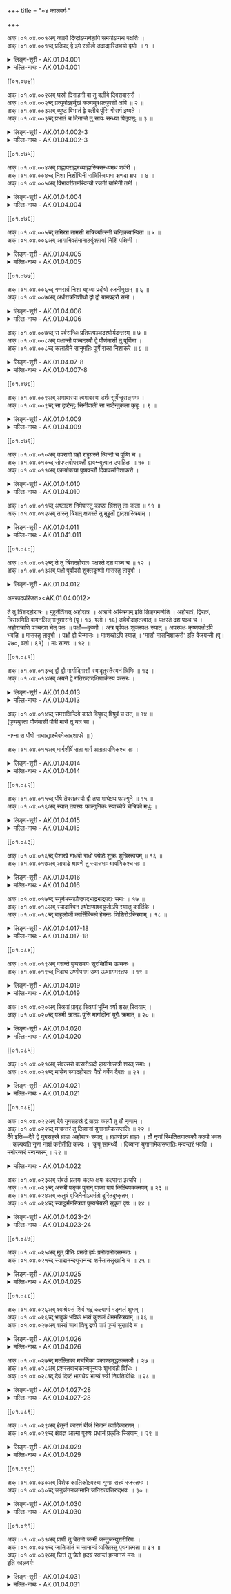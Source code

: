 +++
title = "०४ कालवर्गः"

+++

अक्।०१.०४.००१अब् कालो दिष्टोऽप्यनेहापि समयोऽप्यथ पक्षतिः ।  
अक्।०१.०४.००१च्द् प्रतिपद् द्वे इमे स्त्रीत्वे तदाद्यास्तिथयो द्वयोः ॥ १ ॥  
<details><summary>लिङ्ग-सूरी - AK.01.04.001</summary>

काल इति—कल्यते सङ्ख्यायते कालः । ʻकल सङ्ख्याने । कलयति प्रेरयति वा कालः । ʻकल किल क्षेपे । दिश्यते दिष्टः । ʻदिश अतिसर्जने । न ईहत इति अनेहा । ʻईह चेष्टायाम् । न हन्यते वा । सान्तः पुमान् । कर्मणि समेति समयः । ʻइण् गतौ' । कालनामानि ॥ पक्षस्य मूलं प्रारम्भदिनं पक्षतिः । प्रतिपद्यते उपक्रम्यतेऽनया प्रतिपत् । ʻपद गतौ' । पक्षप्रथमदिवसनामनी ॥ तन्यते षष्टिघटिकादिभिरिति तिथिः । ʻतनु विस्तारे । प्रतिपत्प्रभृति पञ्चदशीपर्यन्ततिथिनामानि ॥ १ ॥
</details>

<details><summary>मल्लि-नाथः - AK.01.04.001</summary>

कालो—समयोऽपि । कालनामानि । अनेहेत्यादन्तं पदम् । अन्यत्र अनेहसौ अनेहसः । हे अनेहः इत्यादि ॥ अथ पक्षतिः—स्त्रीत्वे । प्रतिपन्नामनी ॥ तदाद्यास्तिथयो द्वयोः । आद्यशब्देन पक्षत्यादीनामेव ग्रहणम् । ताश्च पञ्चदशतिथिशब्दवाच्याः । स तिथिशब्दोऽपि स्त्रीपुंसलिङ्गः ॥ १ ॥ 
</details>

[[०१.०७४]]

अक्।०१.०४.००२अब् घस्रो दिनाहनी वा तु क्लीबे दिवसवासरौ ।  
अक्।०१.०४.००२च्द् प्रत्यूषोऽहर्मुखं कल्यमुषःप्रत्युषसी अपि ॥ २ ॥  
अक्।०१.०४.००३अब् व्युष्टं विभातं द्वे क्लीबे पुंसि गोसर्ग इष्यते ।  
अक्।०१.०४.००३च्द् प्रभातं च दिनान्ते तु सायः सन्ध्या पितृप्रसूः ॥ ३ ॥  
<details><summary>लिङ्ग-सूरी - AK.01.04.002-3</summary>

घस्र इति—तमो घसतीति घस्रः । ʻघस्लृ अदने । तमो द्यतीति दिनम् । ʻदो अवखण्डने । सूर्येण न हीयते अहः । ʻओहाक् त्यागे । दीव्यन्ति देवा अस्मिन्निति दिवसः । ʻदिवु क्रीडादौ' । वसन्ति व्यवहर्तारः अस्मिन्निति वासरः । ʻवस निवासे । दिवसनामानि ॥ प्रत्यूषति निशामिति प्रत्यूषः । ʻऊष रुजायाम् । अह्नो मुखम् अहर्मुखम् । कलयति मङ्गलं कल्यम् । ʻकल सङ्ख्याने । काले साधु काल्यम् इति वा पाठः । ओषत्यन्धकारमिति उषः । प्रत्युषश्च । ʻउष प्लुष दाहे । भातुं प्रवृत्तं प्रभातम् । ʻभा दीप्तौ' । सूर्योदयात् प्राक् घटिकाचतुष्टयात्मकस्य कालस्य नामानि ॥ दिनं स्यतीति सायः । ʻषोऽन्तकर्मणि । दिनस्य पश्चाद्भागे मुहूर्तत्रयात्मककालनाम ॥ सम्यग् ध्यायन्त्यत्रेति सन्ध्या । ʻध्यै चिन्तायाम् । अहोरात्रसन्धौ भवा वा । पितॄणां प्रसूः माता पितृप्रसूः । दिनान्तादुपरि घटिकात्रयात्मकस्य सूर्योदयात् प्राक् पञ्चघटिकात्मकस्य च कालस्य नामानि ॥ २-३ ॥
</details>

<details><summary>मल्लि-नाथः - AK.01.04.002-3</summary>

घस्रो—वासरौ । दीवसनामानि ॥ प्रत्यूषो—प्रभातं च । सूर्योदयात् प्राग् घटिकाचतुष्टयात्मककालनामानि । वैजयन्त्यां प्रत्यूषशब्दो नपुंसकलिङ्ग इति प्रतिज्ञातम् । ʻव्युष्टं विभातं प्रत्यूषं सांयात्रिकमहर्मुखम् इति (पृ। २२, श्लो। ६८) । शाश्वतकोशे काल्यशब्दो ह्रस्वादिः । ʻकल्यं प्रभातमध्ये च कल्यो नीरोगदक्षयोः' इति (पृ। ३, श्लो। २४) । ʻगोपीथो गोसर्गस्त्रिघोषः कथ्यते निशान्तश्च्ö एतानि च ॥ दिनान्ते तु सायम् । दिवसावसाननाम । सायमिति नपुंसकत्वेन निर्दिष्टम् । ʻसायमण्डनमभि त्वरयन्त्यः' इति । सन्ध्या पितृप्रसूः । दिनान्तादुपरि घटिकात्रयात्मकस्य सूर्योदयात् प्राक् पञ्चघटिकात्मकस्य च कालस्य नामनी । सन्धाशब्दोऽप्यस्ति । ʻसन्धा सन्ध्या पितृप्रसूः' इति वैजयन्ती (पृ। २२, श्लो। ६९) ॥ २-३ ॥ 
</details>

[[०१.०७५]]

अक्।०१.०४.००४अब् प्राह्णापराह्णमध्याह्नास्त्रिसन्ध्यमथ शर्वरी ।  
अक्।०१.०४.००४च्द् निशा निशीथिनी रात्रिस्त्रियामा क्षणदा क्षपा ॥ ४ ॥  
अक्।०१.०४.००५अब् विभावरीतमस्विन्यौ रजनी यामिनी तमी ।  
<details><summary>लिङ्ग-सूरी - AK.01.04.004</summary>

प्राह्ण इति—अह्नः प्रान्ते भवः प्राह्णः । अह्नः अपरो भागः अपराह्णः । अह्नो मध्यो भागः मध्याह्नः । एते त्रयः समाहृताः त्रिसन्ध्यं भवति । तिसृणां सन्ध्यानां समाहारः त्रिसन्ध्यम् ॥ शृणाति लोकचक्षूंषीति शर्वरी । ʻशॄ हिंसायाम् । नितरां श्यतीति सर्वचेष्टाः निशा । निशीथोऽस्त्यस्यामिति निशीथिनी । राति ददाति सुखमिति रात्रिः । ʻरा दाने । त्रयो यामा यस्याः सा त्रियामा । विश्रमाय क्षणमवसरं ददातीति क्षणदा । ʻदा दाने । क्षपयति आयुरिति क्षपा । ʻक्षि क्षये । तमसावृतत्वात् विभावरी । तमोऽस्यामस्तीति तमस्विनी । तमसा रज्यत इति रजनी । ʻरञ्ज रागे । यामा अस्याः सन्तीति यामिनी । तमयति चक्रवाकान् तमी । ʻतमु ग्लानौ' । तमा इति वा पाठः रात्रिनामानि ॥ ४ ॥
</details>

<details><summary>मल्लि-नाथः - AK.01.04.004</summary>

प्राह्ण—त्रिसन्ध्यम् । प्राह्ण इति पूर्वाह्णः । अपराह्ण इति सायाह्नः । मध्याह्न इति मध्यन्दिनपर्यायः । एतेषां त्रयाणां समाहारस्त्रिसन्ध्यम् । त्रिसन्ध्यी इति च कतिचित् कथयन्ति । समाहारस्यैकत्वाद् एकवचनम् ॥ अथ शर्वरी—तमी । ʻतमासिता विरात्रः स्याद् वासुरा यामिनी तमी इति रभसकोशपाठात् तमा इत्यपि भवति । रात्रिनामानि ॥ ४ ॥ 
</details>

[[०१.०७६]]

अक्।०१.०४.००५च्द् तमिस्रा तामसी रात्रिर्ज्यौत्स्नी चन्द्रिकयान्विता ॥ ५ ॥  
अक्।०१.०४.००६अब् आगामिवर्तमानाहर्युक्तायां निशि पक्षिणी ।  
<details><summary>लिङ्ग-सूरी - AK.01.04.005</summary>

तमिस्रेति—तमोऽस्त्यस्यामिति तमिस्रा । तमोबहुला तामसी । तमोयुक्तरात्रिनामनी ॥ ज्योत्स्ना अस्त्यस्यामिति ज्यौत्स्नी । ज्योत्स्ना ज्योत्स्नीति वा पाठः । चन्द्रिकायुक्तरात्रिनाम ॥ उभयाहनी पक्षाविव यस्याः सा पक्षिणी । उभयतः अहोयुक्तरात्रिनाम ॥ ५ ॥
</details>

<details><summary>मल्लि-नाथः - AK.01.04.005</summary>

तमिस्रा—रात्रिः । तमोयुक्तरात्रिस्तमिस्रा स्यात् । ज्योत्स्नी चन्द्रिकयान्विता । चन्द्रिकायुक्तरात्रिर्ज्योत्स्नी स्यात् । ʻपूर्णेन्दुस्तु दिनम्मन्या' । पूर्णचन्द्रयुक्तरात्रिर्दिनम्मन्या स्यात् । आगामि—पक्षिणी । पक्षद्वयवदुभयतोवर्त्यहःसंयुक्ता रात्रिः पक्षिणी स्यात् ॥ ५ ॥ 
</details>

[[०१.०७७]]

अक्।०१.०४.००६च्द् गणरात्रं निशा बह्व्यः प्रदोषो रजनीमुखम् ॥ ६ ॥  
अक्।०१.०४.००७अब् अर्धरात्रनिशीथौ द्वौ द्वौ यामप्रहरौ समौ ।  
<details><summary>लिङ्ग-सूरी - AK.01.04.006</summary>

गणरात्रमिति—रात्रीणां गणो गणरात्रम् । गणरात्रो वा । समाहारे नपुंसकम् । रात्रिसमूहनाम ॥ प्रकृष्टो दोषः प्रारब्धा दोषा वा अत्रेति प्रदोषः । रजनीमुखनाम ॥ रात्रेरर्धम् अर्धरात्रः । नियतं शेरतेऽत्र निशीथः । ʻशीङ् स्वप्ने । मध्यरात्रनामनी ॥ यातीति यामः । ʻया प्रापणे । प्रह्रियत इति प्रहरः । ʻहृञ् हरणे । दिनस्य रात्रेर्वा चतुर्भागनामानि ॥ ६ ॥
</details>

<details><summary>मल्लि-नाथः - AK.01.04.006</summary>

गणरात्रं निशा बह्व्यः । रात्रिसमूहः गणरात्रं स्यात् । अथवा बह्व्यः रात्रयो गणरात्रमित्युच्यते । चिररात्रमपि तन्नाम । ʻबह्व्यस्तु गणरात्रं च चिररात्रं च रात्रयः' इति वैजयन्ती (पृ। २१, श्लो। ५९) । प्रदोषो रजनीमुखम् । रात्रिमुखनाम ॥ अर्धरात्रनिशीथौ द्वौ । रात्रिमध्यनामनी । ʻमध्यरात्रो महारात्रिः' । एत च । द्वौ—समौ । दिनस्य रात्रेर्वा तुरीयांशनामनी ॥ ६ ॥ 
</details>

अक्।०१.०४.००७च्द् स पर्वसन्धिः प्रतिपत्पञ्चदश्योर्यदन्तरम् ॥ ७ ॥  
अक्।०१.०४.००८अब् पक्षान्तौ पञ्चदश्यौ द्वे पौर्णमासी तु पूर्णिमा ।  
अक्।०१.०४.००८च्द् कलाहीने सानुमतिः पूर्णे राका निशाकरे ॥ ८ ॥  
<details><summary>लिङ्ग-सूरी - AK.01.04.07-8</summary>

स इति—प्रतिपत्पञ्चदश्योर्यदन्तरं स सन्धिः, पर्व वा भवति । सन्धीयते सन्धिः । पृणाति पालयति अभिलषितमिति पर्व । ʻपॄ पालनपूरणयोः' । पर्वसङ्घिरिति एकं पदं वा । शुक्लकृष्णपक्षान्तौ द्वे पञ्चदश्यौ भवतः । पञ्चदश्यौ भवतः । पञ्चदशसङ्ख्यायाः पूरणी पञ्चदशी । पूर्णश्चासौ माश्च पूर्णमाः, पूर्णमसः चन्द्रस्येयं पौर्णमासी । पूर्णो मासोऽस्यामिति वा । पूर्णं मिमीते पूर्णिमा । ʻमाङ् माने । पूर्यते मासः अनयेति वा । ʻपूरी आप्यायने । शुक्लपञ्चदशीनामानि ॥ अनुमन्यते अनुमतिः । ʻमन ज्ञाने । चतुर्दशीमिश्रितपूर्णिमानाम ॥ यज्वभिः रायते राका । ʻरै शब्दे । राति ददाति अभिलषितमिति वा । ʻरा दाने । सम्पूर्णचन्द्रवत्पूर्णिमानाम ॥ ७-८ ॥
</details>

<details><summary>मल्लि-नाथः - AK.01.04.007-8</summary>

स पर्व—यदन्तरम् । प्रतिपत्पञ्चदश्योरन्तरालकालः पर्वसन्धिरित्युच्यते । पक्षान्तौ—द्वे । पौर्णमास्यमावास्ययोर्नामनी ॥ ʻपर्वणी पञ्चदश्यौ द्वे पक्षान्तौ नन्दिवर्धनौ' इति वैजयन्ती (पृ। २३, श्लो। ७३) ।

पौर्णमासी तु पूर्णिमा । शुक्लपञ्चदशीनामनी ॥ पूर्णमासी च भवति । ʻपूर्णा च पूर्णमासी च पौर्णमासी च पूर्णिमा' इति वैजयन्ती (पृ। २३, श्लो। ७३) । कलाहीने—निशाकरे । यस्यां चन्द्रः कलाहीनः स्यात् सा पूर्णिमा अनुमतिः स्यात् । यस्यां पूर्णश्चन्द्रः सा राकेत्युच्यते । अनुक्तम्—ʻचैत्री तु मदनध्वजा' । पौषीमाघीप्रभृतयस्तत्तन्मासपूर्णिमासु ॥ ७-८ ॥ 
</details> 

[[०१.०७८]]

अक्।०१.०४.००९अब् अमावास्या त्वमावस्या दर्शः सूर्येन्दुसङ्गमः ।  
अक्।०१.०४.००९च्द् सा दृष्टेन्दुः सिनीवाली सा नष्टेन्दुकला कुहूः ॥ ९ ॥  
<details><summary>लिङ्ग-सूरी - AK.01.04.009</summary>

अमावास्येति—चन्द्रार्कौ अमा सह वसतः अत्रेति अमावास्य अमावस्या च । दृश्येते सूर्याचन्द्रमसावत्रेति दर्शः । ʻदृशिर् प्रेक्षणे । सूर्येन्दू सङ्गच्छेते अत्रेति सूर्येन्दुसङ्गमः । ʻगम्लृ सृट्लृ गतौ' । कृष्णपञ्चदशीनाम ॥ वालते चलतीति वालः । ʻवाडृ आप्लाव्ये । वालेन चन्द्रेण सिनी सिता सिनीवाली । दृष्टचन्द्रदर्शनाम ॥ कुहयते विस्मापयति तमसा कुहूः । ʻकुह विस्मापने । तमसा कुं भुवं हन्तीति वा । नष्टचन्द्रदर्शनाम ॥ ९ ॥
</details>

<details><summary>मल्लि-नाथः - AK.01.04.009</summary>

अमावास्या—सङ्गमः । कृष्णपञ्चदशीनामानि ॥ अमावासी, अमावसी इत्यपि स्यात् । ʻदर्शोऽमावास्यमावसी इति वैजयन्ती (पृ। २२, श्लो। ७०) अमावसेत्यप्यस्ति । ʻअमावास्या त्वमावसा' इति वैजयन्ती (पृ। २२, श्लो। ७१) । सा दृष्टेन्दुः सिनीवाली । सा अमावसा दृष्टचन्द्रा चेत् सिनीवालीत्युच्यते । सा लक्ष्मीरस्यामस्तीति सिनी चन्द्रकला । सा बाला अस्यामिति सिनीवालीति व्युत्पत्त्या दन्त्यादिः । सा नष्टेन्दुकला कुहूः । सा अमावसी नष्टेन्दुकला चेत् कुहूरित्युच्यते ॥ ९ ॥ 
</details>

[[०१.०७९]]

अक्।०१.०४.०१०अब् उपरागो ग्रहो राहुग्रस्ते त्विन्दौ च पूष्णि च ।  
अक्।०१.०४.०१०च्द् सोपप्लवोपरक्तौ द्वावग्न्युत्पात उपाहितः ॥ १० ॥  
अक्।०१.०४.०११अब् एकयोक्त्या पुष्पवन्तौ दिवाकरनिशाकरौ ।  
<details><summary>लिङ्ग-सूरी - AK.01.04.010</summary>

उपराग इति—उपरज्येते सूर्याचन्द्रमसावनेनेति उपरागः । ʻरञ्ज रागे । गृह्येते सूर्याचन्द्रमसावनेन ग्रहः । ʻग्रह उपादाने । ग्रहणनामनी ॥ उपप्लवेन सहितः सोपप्लवः । उपरज्यते उपरक्तः । राहुग्रस्ते इन्दौ पूष्णि च द्वौ शब्दौ वर्तेते । अग्नेरुत्पातः अग्न्युत्पातः । उप समीपे आहितमत्र उपाहितः । धूमकेतुनाम ॥ पुष्पं विकासः तद्वन्तौ पुष्पवन्तौ । सूर्याचन्द्रसोरपृथङ्नाम ॥ १० ॥
</details>

<details><summary>मल्लि-नाथः - AK.01.04.010</summary>

उपरागो ग्रहः । ग्रहणनामनी ॥ राहुग्रस्ते—द्वौ । राहुग्रस्तचन्द्रसूर्यनामनी ॥ अग्न्युत्पात उपागहितः । धूमकेतुनाम ॥ एकयोक्त्या—निशाकरौ । एकयोक्त्या सूर्याचन्द्रमसौ पुष्पवन्ताविति कथ्येते ।

ʻजातौ स्वकिरणसञ्चयपटावृतौ वियति पुष्पवन्तौ सन्तौ ।

बाणासनौ च घनरवपटावृतौ वियति पुष्पवन्तौ सन्तौ ॥

इति हरिप्रबोधयमके ॥ पुष्पदन्तावपि भवतः । ʻप्राक्प्रत्यग्धरणीधरशिखरस्थितपुष्पदन्ताभ्याम् इति धर्मशर्माभ्युदये ॥ १० ॥ 
</details>

अक्।०१.०४.०११च्द् अष्टादश निमेषास्तु काष्ठा त्रिंशत्तु ताः कला ॥ ११ ॥  
अक्।०१.०४.०१२अब् तास्तु त्रिंशत् क्षणस्ते तु मुहूर्तो द्वादशास्त्रियाम् ।  
<details><summary>लिङ्ग-सूरी - AK.01.04.011</summary>

अष्टादशेति—निमिषतीति निमेषः । ते अष्टादश काष्ठा भवति । काशत इति काष्ठा । ताः काष्ठाः त्रिंशत् कला भवति । कालं कलयतीति कला । ताः कलाः त्रिंशत् क्षणो भवति । क्षिणोति हिनरतीति क्षणः । ʻक्षिणु हिंसायाम् । ते क्षणाः द्वादश मुहूर्तो भवति । मुहुर्मुहुरियर्तीति मुहूर्तः । ʻऋ गतौ' ॥ ११ ॥
</details>

<details><summary>मल्लि-नाथः - AK.01.041.011</summary>

अष्टादश—काष्ठा । मनुष्याक्षिपक्ष्मपरिक्षेपकालो निमेषो निम्षश्च भवति । ʻनिमेषनिमिषौ कालप्रभेदेऽक्षिनिमीलने इति विश्वप्रकाशिका (पृ। १७२, श्लो। १५) । निमेषा अष्टादश स्युश्चेत् काष्ठा ॥ त्रिंशत्तु ताः कला । काष्ठात्रिंशच्चेत् कला । तास्तु त्रिंशत् क्षणः । त्रिंशत्कलाः क्षणः । ते तु—अस्त्रियाम् । क्षणाः द्वादश स्युश्चेत् मुहूर्तः ॥ ११ ॥ 
</details>

[[०१.०८०]]

अक्।०१.०४.०१२च्द् ते तु त्रिंशदहोरात्रः पक्षस्ते दश पञ्च च ॥ १२ ॥  
अक्।०१.०४.०१३अब् पक्षौ पूर्वापरौ शुक्लकृष्णौ मासस्तु तावुभौ ।  
<details><summary>लिङ्ग-सूरी - AK.01.04.012</summary>

ते त्विति—ते तु मुहूर्ताः त्रिंशत् अहोरात्रो भवति । अह्ना सहिता रात्रिः अहोरात्रः । तेऽहोरात्राः पञ्चदश पक्षो भवति । पचति भूतानि पक्षः । ʻडुपचष् पाके । पक्ष्यते वा पक्षः । ʻपक्ष परिग्रहे । पूर्वापरौ पक्षौ क्रमेण शुक्लकृष्णनामकौ भवतः । उभौ तौ मासो भवति ॥ १२ ॥
</details>

अमरपदपरिजत><AK.01.04.0012> 

ते तु त्रिंशदहोरात्रः । मुहूर्तत्रिंशत् अहोरात्रः । अत्रापि अस्त्रियाम् इति लिङ्गमन्वेति । अहोरात्रं, द्विरात्रं, त्रिरात्रमिति वामनलिङ्गानुशासने (पृ। १३, श्लो। १६) तथैवोदाहृतत्वात् ॥ पक्षस्ते दश पञ्च च । अहोरात्राणि पञ्चदश चेत् पक्षः ॥ पक्षौ—कृष्णौ । अत्र पूर्वपक्षः शुक्लपक्षः स्यात् । अपरपक्षः कृष्णपक्षोऽपि भवति ॥ मासस्तु तावुभौ । पक्षौ द्वौ चेन्मासः । माःशब्दोऽपि स्यात् । ʻमासौ मासनिशाकरौ' इति वैजयन्ती (पृ। २७०, श्लो। ६१) । माः सान्तः ॥ १२ ॥ 
</details>

[[०१.०८१]]

अक्।०१.०४.०१३च्द् द्वौ द्वौ मार्गादिमासौ स्यादृतुस्तैरयनं त्रिभिः ॥ १३ ॥  
अक्।०१.०४.०१४अब् अयने द्वे गतिरुदग्दक्षिणार्कस्य वत्सरः ।  
<details><summary>लिङ्ग-सूरी - AK.01.04.013</summary>

द्वाविति—मस्यति परिणमतीति मासः । ʻमसी परिणामे । मासः चन्द्रस्यायं मास इति वा । इयर्तीति ऋतुः । ʻऋ गतौ' । तौ मार्गादिमासौ द्वौ द्वौ ऋतुः भवति । तैः त्रिभिः ऋतुभिः अयनम् । अयते यात्यनेन सूर्यः दक्षिणामुत्तरां चेति अयनम् । ʻअय पय गतौ' । ते द्वे अयने अर्कस्य उदग्दक्षिणागतिश्च वत्सरो भवति । वसन्त्यस्मिन् ऋतवः वत्सरः । ʻवस निवासे ॥ १३ ॥
</details>

<details><summary>मल्लि-नाथः - AK.01.04.013</summary>

द्वौ द्वौ—ऋतुः । मार्गशीर्षादिमासद्वयम् ऋतुः स्यात् । तैरयन त्रिभिः । ऋतवस्त्रयश्चेद् अयनम् । अयने—वत्सरः । अर्कस्य उदक् उदीच्याम् अयनं गतिरुत्तरायणम् । दक्षिणा दक्षिणस्यामयनं गतिर्दक्षिणायनम् । ते त्वयने वत्सरः ॥ १३ ॥ 
</details>

अक्।०१.०४.०१४च्द् समरात्रिन्दिवे काले विषुवद् विषुवं च तत् ॥ १४ ॥  
(पुष्ययुक्ता पौर्णमासी पौषी मासे तु यत्र सा ।

नाम्ना स पौषो माघाद्याश्चैवमेकादशापरे ॥ )

अक्।०१.०४.०१५अब् मार्गशीर्षे सहा मार्ग आग्रहायणिकश्च सः ।  
<details><summary>लिङ्ग-सूरी - AK.01.04.014</summary>

समेति—रात्रिश्च दिवा च रात्रेन्दिवम् । समं रात्रिन्दिवं यस्मिन् काले स समरात्रिन्दिवः । अस्मिन् काले विषुवत् विषुवं च भवतः । अहोरात्रयोः विषु साम्यमत्रास्तीति विषुवत् । विषुवं च । पुष्यनक्षत्रयुक्ता पौर्णमासी पौषी, सा यत्रास्ति मासे स नाम्ना पौषः । अपरे एकादश माघाद्या एवमूह्याः । कथम् ? मघानक्षत्रयुक्ता पौर्णमासी माघी । सा यत्रास्ति स माघः । मृगशीर्षनक्षत्रयुक्ता मार्गशीर्षी, सा यस्मिन्नस्ति स मार्गशीर्षः । शीतोष्णे सह्येतेऽत्र सहाः । सान्तः ʻषह मर्षणे । मृगशिरोनक्षत्रयुक्ता पौर्णमासी मार्गी, सा यत्रास्ति स मार्गः । आग्रहायणी यत्रास्ति स आग्रहायणिकः । मार्गशीर्षनामानि ॥ १४ ॥
</details>

<details><summary>मल्लि-नाथः - AK.01.04.014</summary>

समरात्रिन्दिवे—तत् । समं रात्रेदिवं यस्मिन् तस्मिन् काले विषुवत् विषुवं च शब्दौ भवतः । समकालनामनी ॥ पुष्ययुक्ता—अपरे । पुष्ययुक्ता पौर्णमासी पौषी । पुष्ययुक्तपूर्णिमानाम ॥ पौषस्तन्मासनाम ॥ अपरे एकादश चैवं माघाद्याः माघादिपदवाच्याः ॥ मार्गशीर्षे—च सः । मार्गशीर्षमासनामानि ॥ १४ ॥ 
</details>

[[०१.०८२]]

अक्।०१.०४.०१५च्द् पौषे तैषसहस्यौ द्वौ तपा माघेऽथ फाल्गुने ॥ १५ ॥  
अक्।०१.०४.०१६अब् स्यात् तपस्यः फाल्गुनिकः स्याच्चैत्रे चैत्रिको मधुः ।  
<details><summary>लिङ्ग-सूरी - AK.01.04.015</summary>

पौष इति—पौषी यत्रास्ति पौषः, तैषी यत्रास्ति तैषः । सहोऽस्यास्तीति सहस्यः । पौषमासनामनी ॥ स्नानादिना पापं तपत्यत्रेति तपाः । सान्तः । ʻतप सन्तापे । मा न विद्यमानम् अघमस्मिन्निति माघः । माघी अत्रास्तीति वा । माघमासनामनी ॥ फाल्गुनी अत्रास्तीति फाल्गुनः । फाल्गुनिकश्च । तपसि साधुः तपस्यः । फाल्गुनमासनामानि ॥ चैत्री अत्रास्तीति चैत्रः । चैत्रिकश्च । मधुना पुष्परसेन योगान्मधुः । मधुर्वसन्तोऽत्रास्तीति वा मधुः । चैत्रमासनामानि ॥ १५ ॥
</details>

<details><summary>मल्लि-नाथः - AK.01.04.015</summary>

पौषे—द्वौ । पौषमासनामनी ॥ तपा माघे । माघमासनामनी ॥ अथ—फाल्गुनिकः । फाल्गुनमासनामनी ॥ स्यात्—मधुः । चैत्रमासनामानि ॥ १५ ॥ 
</details>

[[०१.०८३]]

अक्।०१.०४.०१६च्द् वैशाखे माधवो राधो ज्येष्ठे शुक्रः शुचिस्त्वयम् ॥ १६ ॥  
अक्।०१.०४.०१७अब् आषाढे श्रावणे तु स्यान्नभाः श्रावणिकश्च सः ।  
<details><summary>लिङ्ग-सूरी - AK.01.04.016</summary>

वैशाख इति—वैशाखी अत्रास्तीति वैशाखः । मधौ साधुः माधवः । राधी अत्रास्तीति राधः । वैशाखनामानि ॥ ज्येष्ठी अत्रास्तीति ज्येष्ठः । शोचयति तापेन प्राणिन इति शुक्रः । ʻशुच शोके ज्येष्ठमासनामनी ॥ जनान् तापेन शोचयतीति शुचिः । आषाढाभियुक्ता पौर्णमासी आषाढी । सा अत्रास्तीति आषाढः । आषाढमासनामनी ॥ श्रावणी अत्रास्तीति श्रावणः । श्रावणिकश्च । न बभस्ति न भाति मेघैः नभाः । ʻभस भर्त्सनदीप्त्योः' । न भासते मेघैरिति वा । ʻभासृ दीप्तौ' । तपोऽत्र नभ्यते नश्यतीति वा नभाः । सान्तः । नभोऽत्राभिभवतीति वा । ʻणभ हिंसायाम् । श्रावणनामानि ॥ १६ ॥
</details>

<details><summary>मल्लि-नाथः - AK.01.04.016</summary>

वैशाखे—राधः । वैशाखमासनामानि ॥ ज्येष्ठे शुक्रः । ज्येष्ठमासनामनी ॥ शुचिस्त्वयम् आषाढे । आषाढमासनामनी ॥ श्रावणे—सः । श्रावणमासनामानि ॥ १६ ॥ 
</details>

अक्।०१.०४.०१७च्द् स्युर्नभस्यप्रौष्ठपदभाद्रभाद्रपदाः समाः ॥ १७ ॥  
अक्।०१.०४.०१८अब् स्यादाश्विन इषोऽप्याश्वयुजोऽपि स्यात्तु कार्त्तिके ।  
अक्।०१.०४.०१८च्द् बाहुलोर्जौ कार्त्तिकिको हेमन्तः शिशिरोऽस्त्रियाम् ॥ १८ ॥  
<details><summary>लिङ्ग-सूरी - AK.01.04.017-18</summary>

स्युरिति—नभसि साधुः नभस्यः । प्रोष्ठपदी अत्रास्तीति प्रोष्ठपदः । भद्राभ्यां युक्ता पौर्णमासी भाद्री । सा अत्रास्तीति भाद्रः । भाद्रपदी अत्रास्तीति भाद्रपदः । भाद्रपदनामानि ॥ अश्विनीनक्षत्रयुक्ता पौर्णमासी आश्विनी । सा अत्रास्तीति आश्विनः । दीक्षितैरिष्यत इति इषः । ʻइषु इच्छायाम् । आश्वयुजी अत्रास्तीति आश्वयुजः । आश्वयुजमासनामानि ॥ कार्त्तिकी अत्रास्तीति कार्त्तिकः । कार्त्तिकिकश्च । बाहुली अत्रास्तीति बाहुलः । ऊर्जमन्नमत्रास्तीति ऊर्जः । कार्त्तिकमासनामानि ॥ हिमेन हन्तीति हेमन्तः । हेमन्तऋतुनाम ॥ शीतेन गात्राणि शिनोति तनूकरोतीति शिशिरः । ʻशिञ् निशातने । शिशिरऋतुनाम ॥ १७-१८ ॥
</details>

<details><summary>मल्लि-नाथः - AK.01.04.017-18</summary>

स्युः—समाः । भाद्रपदमासनामानि ॥ स्यादाश्विन—अपि । आश्वयुजमासनामानि ॥ स्यात्तु—कार्त्तिकिकः । कार्त्तिकमासनामानि ॥ हेमन्तः । हेमन्तर्तुनाम । शरदत्ययहिमागमादिशब्दाः कविप्रयुक्ताः । ʻपतितमेव हिमागमगङ्गिनां वपुषि कान्तिहरं शरदत्यये । ʻतपेन वर्षाः शरदा हिमागमो वसन्तलक्ष्म्या शिशिरः समेत्य च्ö । (शिशु। १। ६६) इत्यादि ॥ शिशिरोऽस्त्रियाम् । शिशिरर्तुनाम ॥ १७-१८ ॥ 
</details>

[[०१.०८४]]

अक्।०१.०४.०१९अब् वसन्ते पुष्पसमयः सुरभिर्ग्रीष्म ऊष्मकः ।  
अक्।०१.०४.०१९च्द् निदाघ उष्णोपगम उष्ण ऊष्मागमस्तपः ॥ १९ ॥  
<details><summary>लिङ्ग-सूरी - AK.01.04.019</summary>

वसन्त इति—वसन्त्यस्मिन् सुखं वसन्तः । ʻवस निवासे । पुष्पाणां समयः पुष्पसमयः । सुष्ठु रभते आह्लादनं कर्तुमारभतेऽत्र सुरभिः । ʻरभ राभस्ये । वसन्तऋतुनामानि ॥ जलं गिरतीति ग्रीष्मः । ʻगॄ निगरणे । ऊष्माणं करोतीति ऊष्मकः । निदह्यते जनोऽत्र निदाघः । ʻदह भस्मीकरणे । उष्णस्योपगमः उष्णोपगमः । ओषति तापेनेति उष्णः । ʻउष प्लुष दाहे । ऊष्मणः आगमः ऊष्मागमः । तपतीति तपः । ʻतप सन्तापे । अकारान्तोऽयम् । ग्रीष्मऋतुनामानि ॥ १९ ॥
</details>

<details><summary>मल्लि-नाथः - AK.01.04.019</summary>

वसन्ते—सुरभिः । वसन्तर्तुनामानि ॥ ग्रीष्म—तपः । अकारान्तोऽयं तपः । ग्रीष्मर्तुनामानि ॥ १९ ॥ 
</details>

अक्।०१.०४.०२०अब् स्त्रियां प्रावृट् स्त्रियां भूम्नि वर्षा शरत् स्त्रियाम् ।  
अक्।०१.०४.०२०च्द् षडमी ऋतवः पुंसि मार्गादीनां युगैः क्रमात् ॥ २० ॥  
<details><summary>लिङ्ग-सूरी - AK.01.04.020</summary>

स्त्रियामिति—प्रवर्षतीति प्रावृट् । ʻवृष सेचने । अनुवर्षमस्तीति वर्षाः । बहुवचनमेव स्त्रियां वर्तते । वर्षर्तुनामनी ॥ शृणाति पङ्कं जलं च शरत् । ʻशृ हिंसायाम् । शरदृतुनाम । अमी षट् मार्गादीनां मासानां युगैः युग्मैः मासैः क्रमात् हेमन्तादिऋतवो भवन्ति ॥ २० ॥
</details>

<details><summary>मल्लि-नाथः - AK.01.04.020</summary>

स्त्रियां—वर्षाः । वर्षर्तुनामानि । प्रावृषाशब्दोऽप्यस्ति । ʻप्रावृषा तु जलार्णवः' इति त्रिकाण्डशेषः (पृ। ६, श्लो। ११५) ॥ अथ शरत् स्त्रियाम् । शरदृतुनाम । शरदाशब्दोऽप्यस्ति । ʻकलाप्रभातं शरदा' इति त्रिकाण्डशेषः (पृ। ६, श्लो। ११५) ॥ षडमी—क्रमात् । हेमन्तादयः षडपि मार्गशीर्षादियुग्मक्रमेण ऋतुशब्दवाच्याः पुंलिङ्गाः । यद्वा ऋतुशब्दः पुंलिङ्गः । कार्त्तिकादियुग्मक्रमात् व्यवस्था मा भूदिति मार्गग्रहणम् ॥ २० ॥ 
</details>

[[०१.०८५]]

अक्।०१.०४.०२१अब् संवत्सरो वत्सरोऽब्दो हायनोऽस्त्री शरत् समाः ।  
अक्।०१.०४.०२१च्द् मासेन स्यादहोरात्रः पैत्रो वर्षेण दैवतः ॥ २१ ॥  
<details><summary>लिङ्ग-सूरी - AK.01.04.021</summary>

संवत्सर इति—संवसन्ति ऋतवोऽत्र संवत्सरः । वत्सरश्च । ʻवस निवासे । आप्यते अधिकमासेनेत्यब्दः । ʻआप्लृ व्याप्तौ' । अपो ददातीति वा । ʻडुदाञ् दाने । जहाति क्रमेण ऋतूनिति हायनः । ʻआहाक् त्यागे । शीर्यते जगदत्रेति शरत् । ʻश हिंसायाम् । समयन्तीति जनान् समाः । ʻषम वैक्लव्ये । अयं शब्दः स्त्रीलिङ्गो बहुवचनान्तः । एकवचनान्तो वा । संवत्सरनामानि ॥ मानुषेण मासेन पैत्रः अहोरात्रः स्यात् । पितॄणामयं पैत्रः । मानुषेण वर्षेण दैवतः अहोरात्रः स्यात् । देवतानामयं दैवतः ॥ २१ ॥
</details>

<details><summary>मल्लि-नाथः - AK.01.04.021</summary>

संवत्सरो—समाः । संवत्सरनामानि । अस्त्रीशब्दो हायनशब्दविशेषणम् । शरच्छब्दस्य, समाशब्दसाहचर्यात् स्त्रीलिङ्गतैव । ʻवर्षोऽस्त्री स्त्री शरत्समाः' इति वैजयन्ती (पृ। २४, श्लो। ९१) । समाशब्दोऽस्मिन् शास्त्रे बहुप्रकृतिकः । वामनलिङ्गानुशासनेऽप्येवमेवोक्तम् । ʻबहवश्च समाः सिकता वर्षा आपः सुमनसो जलौकसोऽप्सरस्ö इति (पृ। १६, श्लो। २३) ॥ मासेन—पैत्रः । मानुषेण मासेन पितॄणामहोरात्रः । अत्र पक्षाभ्यां दिवारात्रिविभागः ॥ वर्षेण दैवतः । मानुषेण वर्षेण देवतानामहोरात्रः स्यात् । अत्रायनाभ्यां दिवारात्रिविभागः ॥ २१ ॥ 
</details> 

[[०१.०८६]]

अक्।०१.०४.०२२अब् दैवे युगसहस्रे द्वे ब्राह्मः कल्पौ तु तौ नृणाम् ।  
अक्।०१.०४.०२२च्द् मन्वन्तरं तु दिव्यानां युगानामेकसप्ततिः ॥ २२ ॥  
दैवे इति—दैवे द्वे युगसहस्रे ब्राह्मः अहोरात्रः स्यात् । ब्रह्मणोऽयं ब्राह्मः । तौ नृणां स्थितिक्षयात्मकौ कल्पौ भवतः । कल्पयति नृणां नाशं करोतीति कल्पः । ʻकृपू सामर्थ्ये । दिव्यानां युगानामेकसप्ततिः मन्वन्तरं भवति । मनोरन्तरं मन्वन्तरम् ॥ २२ ॥
</details>

<details><summary>मल्लि-नाथः - AK.01.04.022</summary>

दैवे—ब्राह्मः । दैवयुगमित्युक्ते मनुष्यचतुर्युगम् । ते युगे द्वे सहस्रे चेत् ब्रह्मणः अहोरात्रो भवति । अत्र कल्पाभ्यां दिवारात्रिविभागः ॥ कल्पौ—नृणाम् । स्थितिक्षयात्मकौ कल्पौ भवतः । तावित्यनेन बुद्धिस्थदिवारात्र्योः परामर्शः ॥ मन्वन्तरं—एकसप्ततिः । चतुर्दशदलनस्य कल्पस्य एकैको भागो मन्वन्तरं भवति । मानुषचतुर्युगं दिव्यं युगम् । तेषामेकाधिका सप्ततिः ॥ २२ ॥ 
</details>

अक्।०१.०४.०२३अब् संवर्तः प्रलयः कल्पः क्षयः कल्पान्त इत्यपि ।  
अक्।०१.०४.०२३च्द् अस्त्री पङ्कं पुमान् पाप्मा पापं किल्बिषकल्मषम् ॥ २३ ॥  
अक्।०१.०४.०२४अब् कलुषं वृजिनैनोऽघमंहो दुरितदुष्कृतम् ।  
अक्।०१.०४.०२४च्द् स्याद्धर्ममस्त्रियां पुण्यश्रेयसी सुकृतं वृषः ॥ २४ ॥  
<details><summary>लिङ्ग-सूरी - AK.01.04.023-24</summary>

संवर्त इति—संवर्तते क्षीयते जगदत्रेति संवर्तः । ʻवृतु वर्तने । प्रलीयते जगदत्रेति प्रलयः । ʻलीङ् श्लेषणे । जगन्नाशः कल्प्यतेऽत्रेति कल्पः । ʻकृपू सामर्थ्ये । क्षीयते जगदत्र क्षयः । ʻक्षि क्षये । कल्पस्यान्तः कल्पान्तः । संहारकालनामानि ॥ कम्पते अस्मात् पङ्कः । अक्षरविपर्ययः । ʻकपि चलने । सभामध्ये पच्यते वा । ʻपचि विस्तारे पच्यते व्यक्तीक्रियते वा पङ्कः । ʻपचि व्यक्तीकरणे । पतति येन नरके पाप्मा । ʻपत्लृ गतौ' । पान्त्यस्मादिति वा पाप्मा । पापं च । ʻपा रक्षणे । कल्यते चित्रगुप्तेन गण्यते किल्बिषम् । कल्मषं कलुषं च । ʻकल सङ्ख्याने । कलयति नरके वा कलुषम् । ʻकल किल क्षेपे । वर्ज्यते वृजिनम् । ʻवृजी वर्जने । नरकमेत्यनेनेति एनः । ʻइण् गतौ' । कर्तारमङ्घत इत्यघम् । ʻअघि गत्याक्षेपे । अंहते नरमनेनेति अंहः । ʻअहि गतौ' । दुष्टमेतीति दुरितम् । दुष्क्रियत इति दुष्कृतम् । ʻडुकृञ् करणे । पापनामानि ॥ ध्रियत इति धर्मः । पुणति शुभं करोतीति पुण्यम् । ʻपुण कर्मणि शुभे । शुभेन श्रीयते श्रेयः । ʻश्रिञ् सेवायाम् । सुष्ठु क्रियते स्म सुकृतम् । अभिलषितं वर्षतीति वृषः । ʻवृष सेचने । पुण्यनामानि ॥ २३-४ ॥
</details>

<details><summary>मल्लि-नाथः - AK.01.04.023-24</summary>

संवर्तः प्रलयः । मन्वन्तरान्ते जातावान्तरप्रलयनामनी ॥ कल्पः—इत्यपि । महाप्रलयनामानि ॥ ʻमहाप्रलयकल्पान्तौ युगान्तो भूतसम्प्लवः' इति वैजयन्ती (पृ। २४, श्लो। ९४) ॥ अस्त्री—दुष्कृतम् । पापनामानि ॥ स्याद् धर्मं—वृषः । पुण्यनामानि ॥ २३-४ ॥ 
</details> 

[[०१.०८७]]

अक्।०१.०४.०२५अब् मुत् प्रीतिः प्रमदो हर्षः प्रमोदामोदसम्मदाः ।  
अक्।०१.०४.०२५च्द् स्यादानन्दथुरानन्दः शर्मसातसुखानि च ॥ २५ ॥  
<details><summary>लिङ्ग-सूरी - AK.01.04.025</summary>

मुदिति—मोदयतीति मुत् । प्रमोदश्च । आमोदश्च । ʻमुद हर्षे । प्रीणातीति प्रीतिः । ʻप्रीञ् तर्पणे कान्तौ च्ö । प्रमदयति हर्षयतीति प्रमदः । ʻमदी हर्षे । हृष्यतेऽनेनेति हर्षः । ʻहृष तुष्टौ' । आनन्दयतीति आनन्दथुः । आनन्दश्च । ʻटुनदि समृद्धौ' । शृणाति दुःखमिति शर्म । ʻशॄ हिंसायाम् । स्यति दुःखं सातम् । ʻषोऽन्तकर्मणि । श्यति दुःखं शातमिति वा पाठः । ʻशो तनूकरणे । शातिर्वा । शाम्यति दुःखमनेनेति शान्तम् । ʻशमु उपशमे । अयमपि पाठः । शोभनानि खानि इन्द्रियाणि अस्मिन्निति सुखम् । सन्तोषनामानि ॥ २५ ॥
</details>

<details><summary>मल्लि-नाथः - AK.01.04.025</summary>

मुत् प्रीतिः—सुखानि च । शर्मसाहचर्यात् शातम् । ʻशितं शातं च निशिते कृशे शान्तं च शर्मणि इति विश्वप्रकाशिका (पृ। ५७, श्लो। ९) । सुखसाहचर्यात् सातम् । ʻसूतिः साततता तु सा' इति देवीशतकम् । एतानि सुखनामानि ॥ २५ ॥ 
</details>

[[०१.०८८]]

अक्।०१.०४.०२६अब् श्वःश्रेयसं शिवं भद्रं कल्याणं मङ्गलं शुभम् ।  
अक्।०१.०४.०२६च्द् भावुकं भविकं भव्यं कुशलं क्षेममस्त्रियाम् ॥ २६ ॥  
अक्।०१.०४.०२७अब् शस्तं चाथ त्रिषु द्रव्ये पापं पुण्यं सुखादि च ।  
<details><summary>लिङ्ग-सूरी - AK.01.04.026</summary>

श्वःश्रेयसमिति—श्वः आगामि श्रेयोऽत्र श्वःश्रेयसम् । अरिष्टं शिनोति तनूकरोतीति शिवम् । ʻशिञ् निशाने । भन्दते भद्रम् । ʻभदि कल्याणे । कल्यं नीरुजत्वमणति कल्याणम् । ʻअण शब्दे । मङ्गति सुखं लातीति मङ्गलम् । ʻमगि गतौ' । ʻला दाने । शोभते शुभम् । ʻशुभ दीप्तौ' । भवतीति भावुकम् । प्रशस्तो भवोऽत्र भविकम् । भवनार्हं भव्यम् । कुत्सितं श्यतीति कुशलम् । कुशान् लातीति वा । ʻशो तनूकरणे । क्षिणोति क्लेशमिति क्षेमम् । ʻक्षिणु हिंसायाम् । शस्यते स्मेति शस्तम् । ʻशंसु स्तुतौ' । शुभनामानि ॥ पापपुण्यसुखादिशब्दाः । द्रव्ये गुणिनि त्रिषु वर्तन्ते ॥ २६ ॥
</details>

<details><summary>मल्लि-नाथः - AK.01.04.026</summary>

श्वःश्रेयसं—भव्यम् । शुभनामानि ॥ कुशलं—शस्तं च । क्षेमनामानि ॥ अथ—सुखादि च । पापपुण्यशब्दाः सुखादिशब्दाश्च द्रव्ये त्रिलिङ्गा भवन्ति । ʻपापा ऋतुमती कन्या पापो राजाप्यरक्षकः' । पापग्रहणमर्थपरमिति कतिचित् कथयन्ति । दुष्कृतोऽयं व्यापारः । कल्मषोऽयममेध्याहारः । पुण्यं तीर्थमिदम् । पुण्या नदी । पुण्योऽयमाश्रमः । ʻसुखं कामिकुलं द्रव्यात् सुखो वासः सहाम्बया' । सुखादयः स्वार्थप्रधानाश्चेन्निजलिङ्गा एव । दारिद्र्येऽपि धनित्वेऽपि वशः परिजनः सुखम् ॥ २६ ॥ 
</details>

अक्।०१.०४.०२७च्द् मतल्लिका मचर्चिका प्रकाण्डमुद्धतल्लजौ ॥ २७ ॥  
अक्।०१.०४.०२८अब् प्रशस्तवाचकान्यमून्ययः शुभावहो विधिः ।  
अक्।०१.०४.०२८च्द् दैवं दिष्टं भागधेयं भाग्यं स्त्री नियतिर्विधिः ॥ २८ ॥  
<details><summary>लिङ्ग-सूरी - AK.01.04.027-28</summary>

मतल्लिकेति—मतल्लिका, मचर्चिका, प्रकाण्डम् अस्त्री, उद्धः, तल्लजः, अमूनि प्रशस्तवाचकानि । अश्वमतल्लिका प्रशस्ताश्व इत्यर्थः । प्रशस्तः पुरुषः पुरुषतल्लजः । शुभमेत्यनेन अयः । शुभावहविधिनाम ॥ देवस्येदं दैवम् । शुभाशुभं दिशतीति दिष्टम् । ʻदिश अतिसर्जने । भगस्य ऐश्वर्यस्येदं भागम् । भागमेव भागधेयम् । भजनीयं भाग्यम् । ʻभज सेवायाम् । नियम्यतेऽनया पुरुष इति नियतिः । ʻयम उपरमे । विधीयते प्रेर्यतेऽनेन विधिः । अयं पुमान् । शुभाशुभफलनिमित्तदैवनामानि ॥ २७-८ ॥
</details>

<details><summary>मल्लि-नाथः - AK.01.04.027-28</summary>

मतल्लिका—अमूनि । मतल्लिकादीनि पदानि प्रशस्तवाचकानि भवन्ति । यस्य कस्यचिद्विशेषणानि सन्त्यपि आविष्टलिङ्गान्येव । अश्वो मतल्लिका अश्वमतल्लिका । प्रशस्ताश्व इत्यर्थः । गोप्रकाण्डम् । पुरुषतल्लजः । प्रशस्तपुरुष इत्यर्थः । पुरुषमतल्लिका इत्यादि । प्रकाण्डमस्त्री । ʻप्रकाण्डोऽस्त्री पुमानुद्धः' इति त्रिकाण्डशेषः ॥ अयः—विधिः । शुभावहदैवम् अय इत्युच्यते ॥ दैवं—विधिः । दैवनामानि ॥ ʻभविष्यं भवितव्यं च्ö । एते च । भागधेयशब्दव्युत्पत्त्या भागशब्दसिद्धिः ॥ २७-८ ॥ 
</details>

[[०१.०८९]]

अक्।०१.०४.०२९अब् हेतुर्ना कारणं बीजं निदानं त्वादिकारणम् ।  
अक्।०१.०४.०२९च्द् क्षेत्रज्ञ आत्मा पुरुषः प्रधानं प्रकृतिः स्त्रियाम् ॥ २९ ॥  
<details><summary>लिङ्ग-सूरी - AK.01.04.029</summary>

हेतुरिति—हिनोति वर्धते हेतुः । ʻहि गतौ वृद्धौ च्ö । कार्यतेऽनेन कारणम् । बीज्यतेऽनेन बीजम् । ʻबीज रोहणे । निमित्तनामानि ॥ निदीयते निदानम् । ʻदाण् दाने । मूलनिमित्तनाम ॥ क्षीयत इति क्षेत्रम् । ʻक्षि निवासगत्योः' ʻक्षि क्षये वा धातुः । क्षेत्रं शरीरं जानातीति क्षेत्रज्ञः । ʻज्ञा अवबोधने । अत्ति स्वकृतं शुभाशुभम् आत्मा । ʻअद भक्षणे । अतति शरीरेषु संवसतीति वा । ʻअत सातत्यगमने । पुरि देहे सीदति तिष्ठतीति पुरुषः । ʻषद्लृ विशरणगत्यवसादनेष्ौ' । देहादिकं पिपर्तीति वा । ʻपॄ पालनपूरणयोः' । अहम्प्रत्ययस्य विषयिणो जीवात्मनो नामानि ॥ प्रधत्ते सर्वं प्रधानम् । पृथक् क्रियते आत्मन इति वा । प्रारम्भः क्रियतेऽनया प्रकृतिः । प्रकृतिनाम ॥ २९ ॥
</details>

<details><summary>मल्लि-नाथः - AK.01.04.029</summary>

हेतुर्ना—बीजम् । कारणनामानि ॥ निदानं त्वादिकारणम् । आदिकारणं निदानं स्यात् ॥ क्षेत्रज्ञः—पुरुषः । आत्मतत्त्वनामानि ॥ प्रधानं—स्त्रियाम् । प्रकृतितत्त्वनामानि ॥ २९ ॥
</details>

[[०१.०९०]]

अक्।०१.०४.०३०अब् विशेषः कालिकोऽवस्था गुणाः सत्त्वं रजस्तमः ।  
अक्।०१.०४.०३०च्द् जनुर्जननजन्मानि जनिरुत्पत्तिरुद्भवः ॥ ३० ॥  
<details><summary>लिङ्ग-सूरी - AK.01.04.030</summary>

विशेष इति—अविकृतौ तिष्ठतीत्यवस्था । ʻष्ठा गतिनिवृत्तौ' । कालकृतयौवनादिविशेषनाम ॥ सतो भावः सत्त्वम् । प्रकाशज्ञानहेतुः । रागात्मनि दुःखहेतुत्वात् रजः । ताम्यत्यनेन तमः । ʻतमु ग्लानौ' । गुणाभिधानप्रकृतिधर्मनामानि ॥ जन्यतेऽनेन जनुः । सान्तोऽयम् । जननं च । जन्म च । जनिश्च । ʻजनी प्रादुर्भावे । उत्पत्स्यते इत्युत्पत्तिः । ʻपद्लृ गतौ' । उद्भवतीत्युद्भवः । ʻभू सत्तायाम् । जन्मनामानि ॥ ३० ॥
</details> 

<details><summary>मल्लि-नाथः - AK.01.04.030</summary>

विशेषः कालिकोऽवस्था । कालकृतविशेषोऽवस्था स्यात् । बाल्यजरादि ॥ गुणाः—तमः । सत्त्वरजस्तमांसि प्रकृतिगुणा इत्युच्यन्ते ॥ जनुः—उद्भवः । जन्मनामानि । जनिशब्दोऽर्धर्चादिपाठादुत्पत्तिलिङ्गभागुद्भवलिङ्गभाक् च भवति । उभयत्रोदाहरणम्—

ʻकर्त्रादिना जनिरियं च न युक्तरूपा'

ʻतस्या वा जनिरस्तु मातरवमा जीवस्य मा जीवतो

भूयाद्वा जननिः किमम्ब जनिना जन्तोर्वृथा जन्मनः' ।

इति । अनुक्तम्—ʻसंसारस्त्वाजवं जवः (?) । संसारनामानि ॥ ३० ॥ 
</details>

[[०१.०९१]]

अक्।०१.०४.०३१अब् प्राणी तु चेतनो जन्मी जन्तुजन्युशरीरिणः ।  
अक्।०१.०४.०३१च्द् जातिर्जातं च सामान्यं व्यक्तिस्तु पृथगात्मता ॥ ३१ ॥  
अक्।०१.०४.०३२अब् चित्तं तु चेतो हृदयं स्वान्तं हृन्मानसं मनः ॥  
इति कालवर्गः

<details><summary>लिङ्ग-सूरी - AK.01.04.031</summary>

प्राणीति—प्राणोऽस्यास्तीति प्राणी । चेततीति चेतनः। ʻचिती सञ्ज्ञाने । जन्मास्यास्तीति जन्मी । जायते जन्तुः । जन्युश्च । ʻजनी प्रादुर्भावे । शरीरमस्यास्तीति शरीरी । प्राणिनामानि ॥ जायते जातिः । जातं च । ʻजनी प्रादुर्भावे । समानस्य भावः सामान्यम् । जातिनामानि ॥ व्यज्यत इति व्यक्तिः । पृथगात्मनो भावः पृथगात्मता । व्यक्तिनामनी ॥ चेतयतेऽनेन चित्तम् । चेतश्च । ʻचिती सञ्ज्ञाने । ʻचिच्चिन्तायाम् । विषयैः ह्रियते हृदयम् । हृच्च । ʻहृञ् हरणे । शोभनोऽन्तो यस्य स्वान्तम् । स्वनतीति वा स्वान्तम् । ʻस्वन शब्दे । मन एव मानसम् । मन्यतेऽनेन मनः । ʻमन ज्ञाने । मनोनामानि ॥ ३१ ॥

इति श्रीलिङ्गयसूरिविरचितायाममरकोशपदविवृतौ कालवर्गः
</details>

<details><summary>मल्लि-नाथः - AK.01.04.031</summary>

प्राणी—शरीरिणः । प्राणिनामानि ॥ जातिः—सामान्यम् । जातिनामानि ॥ व्यक्तिस्तु पृथगात्मता । व्यक्तिनामनी ॥ चित्तं—मनः । अन्तःकरणनामानि ॥ ʻस्वान्तमास्वनितं चित्तं चेतोऽन्तःकरणं मनः' इति धनञ्जयः ॥ ३१ ॥

इति श्रीवत्स नृसिंहसूरिसुतमल्लिनाथसूरिविरचितेऽमरपदपारिजाते कालवर्गः 
</details>
